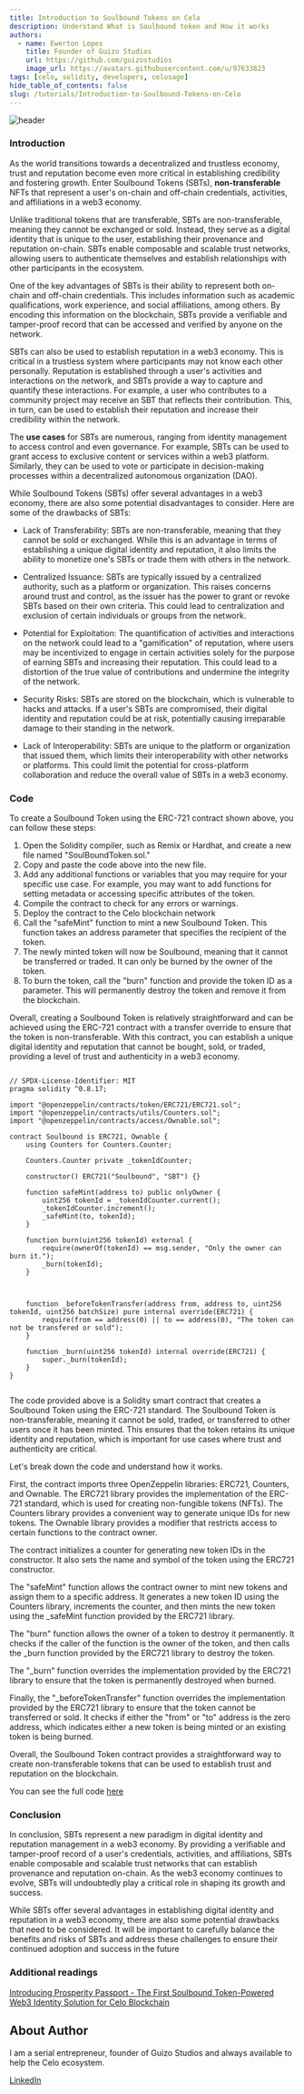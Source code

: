 ```yaml
---
title: Introduction to Soulbound Tokens on Celo
description: Understand What is Soulbound token and How it works
authors:
  - name: Ewerton Lopes
    title: Founder of Guizo Studios
    url: https://github.com/guizostudios
    image_url: https://avatars.githubusercontent.com/u/97633823
tags: [celo, solidity, developers, celosage]
hide_table_of_contents: false
slug: /tutorials/Introduction-to-Soulbound-Tokens-on-Celo
---
```


![header](../../src/data-tutorials/showcase/beginner/Introduction-to-Soulbound-Tokens-on-Celo.png)

### Introduction

As the world transitions towards a decentralized and trustless economy, trust and reputation become even more critical in establishing credibility and fostering growth. Enter Soulbound Tokens (SBTs), **non-transferable** NFTs that represent a user's on-chain and off-chain credentials, activities, and affiliations in a web3 economy.

Unlike traditional tokens that are transferable, SBTs are non-transferable, meaning they cannot be exchanged or sold. Instead, they serve as a digital identity that is unique to the user, establishing their provenance and reputation on-chain. SBTs enable composable and scalable trust networks, allowing users to authenticate themselves and establish relationships with other participants in the ecosystem.

One of the key advantages of SBTs is their ability to represent both on-chain and off-chain credentials. This includes information such as academic qualifications, work experience, and social affiliations, among others. By encoding this information on the blockchain, SBTs provide a verifiable and tamper-proof record that can be accessed and verified by anyone on the network.

SBTs can also be used to establish reputation in a web3 economy. This is critical in a trustless system where participants may not know each other personally. Reputation is established through a user's activities and interactions on the network, and SBTs provide a way to capture and quantify these interactions. For example, a user who contributes to a community project may receive an SBT that reflects their contribution. This, in turn, can be used to establish their reputation and increase their credibility within the network.

The **use cases** for SBTs are numerous, ranging from identity management to access control and even governance. For example, SBTs can be used to grant access to exclusive content or services within a web3 platform. Similarly, they can be used to vote or participate in decision-making processes within a decentralized autonomous organization (DAO).

While Soulbound Tokens (SBTs) offer several advantages in a web3 economy, there are also some potential disadvantages to consider. Here are some of the drawbacks of SBTs:

 - Lack of Transferability: SBTs are non-transferable, meaning that they cannot be sold or exchanged. While this is an advantage in terms of establishing a unique digital identity and reputation, it also limits the ability to monetize one's SBTs or trade them with others in the network.

-	Centralized Issuance: SBTs are typically issued by a centralized authority, such as a platform or organization. This raises concerns around trust and control, as the issuer has the power to grant or revoke SBTs based on their own criteria. This could lead to centralization and exclusion of certain individuals or groups from the network.

-	Potential for Exploitation: The quantification of activities and interactions on the network could lead to a "gamification" of reputation, where users may be incentivized to engage in certain activities solely for the purpose of earning SBTs and increasing their reputation. This could lead to a distortion of the true value of contributions and undermine the integrity of the network.

-	Security Risks: SBTs are stored on the blockchain, which is vulnerable to hacks and attacks. If a user's SBTs are compromised, their digital identity and reputation could be at risk, potentially causing irreparable damage to their standing in the network.

-	Lack of Interoperability: SBTs are unique to the platform or organization that issued them, which limits their interoperability with other networks or platforms. This could limit the potential for cross-platform collaboration and reduce the overall value of SBTs in a web3 economy.

### Code

To create a Soulbound Token using the ERC-721 contract shown above, you can follow these steps:

 1. Open the Solidity compiler, such as Remix or Hardhat, and create a new file named "SoulBoundToken.sol."
 2. Copy and paste the code above into the new file.
 3. Add any additional functions or variables that you may require for your specific use case. For example, you may want to add functions for setting metadata or accessing specific attributes of the token.
 4. Compile the contract to check for any errors or warnings.
 5. Deploy the contract to the Celo blockchain network
 6. Call the "safeMint" function to mint a new Soulbound Token. This function takes an address parameter that specifies the recipient of the token.
7. The newly minted token will now be Soulbound, meaning that it cannot be transferred or traded. It can only be burned by the owner of the token.
8. To burn the token, call the "burn" function and provide the token ID as a parameter. This will permanently destroy the token and remove it from the blockchain.

Overall, creating a Soulbound Token is relatively straightforward and can be achieved using the ERC-721 contract with a transfer override to ensure that the token is non-transferable. With this contract, you can establish a unique digital identity and reputation that cannot be bought, sold, or traded, providing a level of trust and authenticity in a web3 economy.

```solidity

// SPDX-License-Identifier: MIT
pragma solidity ^0.8.17;

import "@openzeppelin/contracts/token/ERC721/ERC721.sol";
import "@openzeppelin/contracts/utils/Counters.sol";
import "@openzeppelin/contracts/access/Ownable.sol";

contract Soulbound is ERC721, Ownable {
    using Counters for Counters.Counter;

    Counters.Counter private _tokenIdCounter;

    constructor() ERC721("Soulbound", "SBT") {}

    function safeMint(address to) public onlyOwner {
        uint256 tokenId = _tokenIdCounter.current();
        _tokenIdCounter.increment();
        _safeMint(to, tokenId);
    }

    function burn(uint256 tokenId) external {
        require(ownerOf(tokenId) == msg.sender, "Only the owner can burn it.");
        _burn(tokenId);
    }



    function _beforeTokenTransfer(address from, address to, uint256 tokenId, uint256 batchSize) pure internal override(ERC721) {
        require(from == address(0) || to == address(0), "The token can not be transfered or sold");
    }

    function _burn(uint256 tokenId) internal override(ERC721) {
        super._burn(tokenId);
    }
}


```

The code provided above is a Solidity smart contract that creates a Soulbound Token using the ERC-721 standard. The Soulbound Token is non-transferable, meaning it cannot be sold, traded, or transferred to other users once it has been minted. This ensures that the token retains its unique identity and reputation, which is important for use cases where trust and authenticity are critical.

Let's break down the code and understand how it works.

First, the contract imports three OpenZeppelin libraries: ERC721, Counters, and Ownable. The ERC721 library provides the implementation of the ERC-721 standard, which is used for creating non-fungible tokens (NFTs). The Counters library provides a convenient way to generate unique IDs for new tokens. The Ownable library provides a modifier that restricts access to certain functions to the contract owner.

The contract initializes a counter for generating new token IDs in the constructor. It also sets the name and symbol of the token using the ERC721 constructor.

The "safeMint" function allows the contract owner to mint new tokens and assign them to a specific address. It generates a new token ID using the Counters library, increments the counter, and then mints the new token using the _safeMint function provided by the ERC721 library.

The "burn" function allows the owner of a token to destroy it permanently. It checks if the caller of the function is the owner of the token, and then calls the _burn function provided by the ERC721 library to destroy the token.

The "_burn" function overrides the implementation provided by the ERC721 library to ensure that the token is permanently destroyed when burned.

Finally, the "_beforeTokenTransfer" function overrides the implementation provided by the ERC721 library to ensure that the token cannot be transferred or sold. It checks if either the "from" or "to" address is the zero address, which indicates either a new token is being minted or an existing token is being burned.

Overall, the Soulbound Token contract provides a straightforward way to create non-transferable tokens that can be used to establish trust and reputation on the blockchain.

You can see the full code [here](https://github.com/guizostudios/soulbound)


### Conclusion

In conclusion, SBTs represent a new paradigm in digital identity and reputation management in a web3 economy. By providing a verifiable and tamper-proof record of a user's credentials, activities, and affiliations, SBTs enable composable and scalable trust networks that can establish provenance and reputation on-chain. As the web3 economy continues to evolve, SBTs will undoubtedly play a critical role in shaping its growth and success.  

While SBTs offer several advantages in establishing digital identity and reputation in a web3 economy, there are also some potential drawbacks that need to be considered. It will be important to carefully balance the benefits and risks of SBTs and address these challenges to ensure their continued adoption and success in the future



### Additional readings

[Introducing Prosperity Passport - The First Soulbound Token-Powered Web3 Identity Solution for Celo Blockchain](https://docs.celo.org/blog/tutorials/introducing-prosperity-passport-the-first-soulbound-token-powered-web3-identity-solution-for-celo-blockchain)



## About Author

I am a serial entrepreneur, founder of Guizo Studios and always available to help the Celo ecosystem.

[LinkedIn](https://www.linkedin.com/in/ewertonlopes/)
